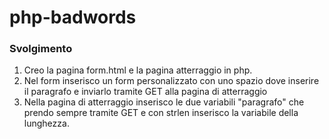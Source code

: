 php-badwords
===
### Svolgimento
1. Creo la pagina form.html e la pagina atterraggio in php.
2. Nel form inserisco un form personalizzato con uno spazio dove inserire il paragrafo e inviarlo tramite GET alla pagina di atterraggio
3. Nella pagina di atterraggio inserisco le due variabili "paragrafo" che prendo sempre tramite GET e con strlen inserisco la variabile della lunghezza.